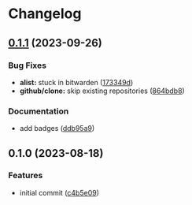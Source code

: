# Changelog

## [0.1.1](https://github.com/liblaf/utils-cli/compare/v0.1.0...v0.1.1) (2023-09-26)

### Bug Fixes

- **alist:** stuck in bitwarden ([173349d](https://github.com/liblaf/utils-cli/commit/173349d25ed8a2f8131a3c8ff5bdb62652d6e8c9))
- **github/clone:** skip existing repositories ([864bdb8](https://github.com/liblaf/utils-cli/commit/864bdb80a85517e5862d6e1aaacde1ef94768857))

### Documentation

- add badges ([ddb95a9](https://github.com/liblaf/utils-cli/commit/ddb95a9a0c8d94e997a62e7b66ca800b92446b9b))

## 0.1.0 (2023-08-18)

### Features

- initial commit ([c4b5e09](https://github.com/liblaf/utils-cli/commit/c4b5e090bada0121da7906d410a0bf0db86e09ca))
